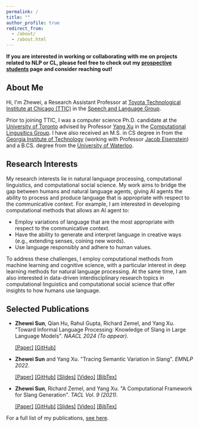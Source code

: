 ```yaml
---
permalink: /
title: ""
author_profile: true
redirect_from: 
  - /about/
  - /about.html
---
```


**If you are interested in working or collaborating with me on projects related to NLP or CL, please feel free to check out my [prospective students]({{site.url}}/prospective/) page and consider reaching out!**

## About Me

Hi, I'm Zhewei, a Research Assistant Professor at [Toyota Technological Institute at Chicago (TTIC)](http://ttic.edu/) in the [Speech and Language Group](https://slattic.ttic.edu/).

Prior to joining TTIC, I was a computer science Ph.D. candidate at the [University of Toronto](https://www.utoronto.ca/) advised by Professor [Yang Xu](http://www.cs.toronto.edu/~yangxu/)  in the [Computational Lingusitics Group](http://www.cs.toronto.edu/compling/index.html). I have also received an M.S. in CS degree in from the [Georgia Institute of Technology](https://gatech.edu/) (working with Professor [Jacob Eisenstein](https://jacobeisenstein.github.io)) and a B.CS. degree from the [University of Waterloo](https://uwaterloo.ca).

## Research Interests

My research interests lie in natural language processing, computational linguistics, and computational social science. My work aims to bridge the gap between humans and natural language agents, giving AI agents the ability to process and produce language that is appropriate with respect to the communicative context. For example, I am interested in developing computational methods that allows an AI agent to:

- Employ variations of language that are the most appropriate with respect to the communicative context.
- Have the ability to generate and interpret language in creative ways (e.g., extending senses, coining new words).
- Use language responsibly and adhere to human values.

To address these challenges, I employ computational methods from machine learning and cognitive science, with a particular interest in deep learning methods for natural language processing. At the same time, I am also interested in data-driven interdisciplinary research topics in computational linguistics and computational social science that offer insights to how humans use language.

## Selected Publications

- **Zhewei Sun**, Qian Hu, Rahul Gupta, Richard Zemel, and Yang Xu. "Toward Informal Language Processing: Knowledge of Slang in Large Language Models". *NAACL 2024 (To appear)*.

    [[Paper]](https://arxiv.org/abs/2404.02323) [[GitHub]](https://github.com/amazon-science/slang-llm-benchmark) 

- **Zhewei Sun** and Yang Xu. "Tracing Semantic Variation in Slang". *EMNLP 2022*.

    [[Paper]](https://aclanthology.org/2022.emnlp-main.84/) [[GitHub]](https://github.com/zhewei-sun/slangsemvar) [[Slides]]({{site.url}}/files/emnlp22_variation_slides.pptx) [[Video]](https://youtu.be/_M0Ha-uemqU) [[BibTex]]({{site.url}}/files/emnlp22_bib.txt)

- **Zhewei Sun**, Richard Zemel, and Yang Xu. "A Computational Framework for Slang Generation". *TACL Vol. 9 (2021)*.

    [[Paper]](https://aclanthology.org/2021.tacl-1.28/) [[GitHub]](https://github.com/zhewei-sun/slanggen) [[Slides]]({{site.url}}/files/tacl21_slang_slides.pptx) [[Video]](https://www.youtube.com/watch?v=vhRWdP4FEak) [[BibTex]]({{site.url}}/files/tacl21_bib.txt)

For a full list of my publications, [see here]({{site.url}}/publications/).
